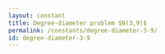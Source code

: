 ```yaml
---
layout: constant
title: Degree-diameter problem $N(3,9)$
permalink: /constants/degree-diameter-3-9/
id: degree-diameter-3-9
---
```

